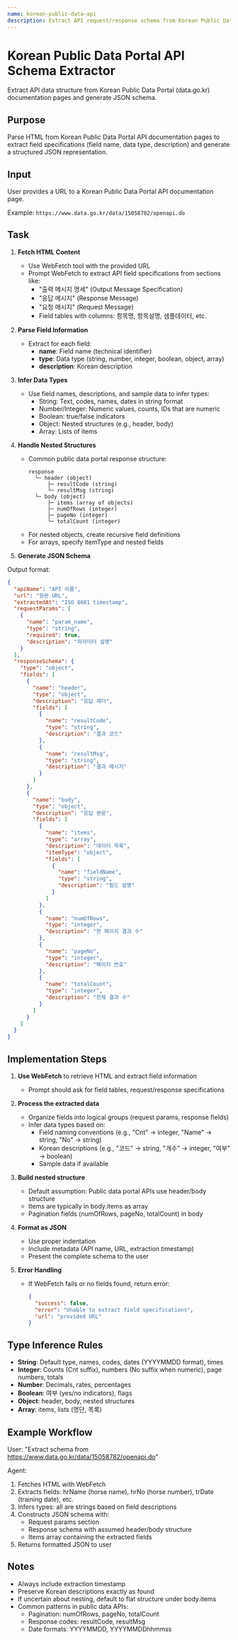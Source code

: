```yaml
---
name: korean-public-data-api
description: Extract API request/response schema from Korean Public Data Portal (data.go.kr) documentation pages and generate structured JSON representation
---
```


# Korean Public Data Portal API Schema Extractor

Extract API data structure from Korean Public Data Portal (data.go.kr) documentation pages and generate JSON schema.

## Purpose

Parse HTML from Korean Public Data Portal API documentation pages to extract field specifications (field name, data
type, description) and generate a structured JSON representation.

## Input

User provides a URL to a Korean Public Data Portal API documentation page.

Example: `https://www.data.go.kr/data/15058782/openapi.do`

## Task

1. **Fetch HTML Content**
    - Use WebFetch tool with the provided URL
    - Prompt WebFetch to extract API field specifications from sections like:
        - "출력 메시지 명세" (Output Message Specification)
        - "응답 메시지" (Response Message)
        - "요청 메시지" (Request Message)
        - Field tables with columns: 항목명, 항목설명, 샘플데이터, etc.

2. **Parse Field Information**
    - Extract for each field:
        - **name**: Field name (technical identifier)
        - **type**: Data type (string, number, integer, boolean, object, array)
        - **description**: Korean description

3. **Infer Data Types**
    - Use field names, descriptions, and sample data to infer types:
        - String: Text, codes, names, dates in string format
        - Number/Integer: Numeric values, counts, IDs that are numeric
        - Boolean: true/false indicators
        - Object: Nested structures (e.g., header, body)
        - Array: Lists of items

4. **Handle Nested Structures**
    - Common public data portal response structure:
      ```
      response
        └─ header (object)
            ├─ resultCode (string)
            └─ resultMsg (string)
        └─ body (object)
            ├─ items (array of objects)
            ├─ numOfRows (integer)
            ├─ pageNo (integer)
            └─ totalCount (integer)
      ```
    - For nested objects, create recursive field definitions
    - For arrays, specify itemType and nested fields

5. **Generate JSON Schema**

Output format:

```json
{
  "apiName": "API 이름",
  "url": "원본 URL",
  "extractedAt": "ISO 8601 timestamp",
  "requestParams": [
    {
      "name": "param_name",
      "type": "string",
      "required": true,
      "description": "파라미터 설명"
    }
  ],
  "responseSchema": {
    "type": "object",
    "fields": [
      {
        "name": "header",
        "type": "object",
        "description": "응답 헤더",
        "fields": [
          {
            "name": "resultCode",
            "type": "string",
            "description": "결과 코드"
          },
          {
            "name": "resultMsg",
            "type": "string",
            "description": "결과 메시지"
          }
        ]
      },
      {
        "name": "body",
        "type": "object",
        "description": "응답 본문",
        "fields": [
          {
            "name": "items",
            "type": "array",
            "description": "데이터 목록",
            "itemType": "object",
            "fields": [
              {
                "name": "fieldName",
                "type": "string",
                "description": "필드 설명"
              }
            ]
          },
          {
            "name": "numOfRows",
            "type": "integer",
            "description": "한 페이지 결과 수"
          },
          {
            "name": "pageNo",
            "type": "integer",
            "description": "페이지 번호"
          },
          {
            "name": "totalCount",
            "type": "integer",
            "description": "전체 결과 수"
          }
        ]
      }
    ]
  }
}
```

## Implementation Steps

1. **Use WebFetch** to retrieve HTML and extract field information
    - Prompt should ask for field tables, request/response specifications

2. **Process the extracted data**
    - Organize fields into logical groups (request params, response fields)
    - Infer data types based on:
        - Field naming conventions (e.g., "Cnt" → integer, "Name" → string, "No" → string)
        - Korean descriptions (e.g., "코드" → string, "개수" → integer, "여부" → boolean)
        - Sample data if available

3. **Build nested structure**
    - Default assumption: Public data portal APIs use header/body structure
    - Items are typically in body.items as array
    - Pagination fields (numOfRows, pageNo, totalCount) in body

4. **Format as JSON**
    - Use proper indentation
    - Include metadata (API name, URL, extraction timestamp)
    - Present the complete schema to the user

5. **Error Handling**
    - If WebFetch fails or no fields found, return error:
      ```json
      {
        "success": false,
        "error": "Unable to extract field specifications",
        "url": "provided URL"
      }
      ```

## Type Inference Rules

- **String**: Default type, names, codes, dates (YYYYMMDD format), times
- **Integer**: Counts (Cnt suffix), numbers (No suffix when numeric), page numbers, totals
- **Number**: Decimals, rates, percentages
- **Boolean**: 여부 (yes/no indicators), flags
- **Object**: header, body, nested structures
- **Array**: items, lists (명단, 목록)

## Example Workflow

User: "Extract schema from https://www.data.go.kr/data/15058782/openapi.do"

Agent:

1. Fetches HTML with WebFetch
2. Extracts fields: hrName (horse name), hrNo (horse number), trDate (training date), etc.
3. Infers types: all are strings based on field descriptions
4. Constructs JSON schema with:
    - Request params section
    - Response schema with assumed header/body structure
    - Items array containing the extracted fields
5. Returns formatted JSON to user

## Notes

- Always include extraction timestamp
- Preserve Korean descriptions exactly as found
- If uncertain about nesting, default to flat structure under body.items
- Common patterns in public data APIs:
    - Pagination: numOfRows, pageNo, totalCount
    - Response codes: resultCode, resultMsg
    - Date formats: YYYYMMDD, YYYYMMDDhhmmss
